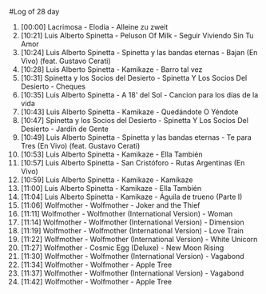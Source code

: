 #Log of 28 day

1. [00:00] Lacrimosa - Elodia - Alleine zu zweit
1. [10:21] Luis Alberto Spinetta - Peluson Of Milk - Seguir Viviendo Sin Tu Amor
1. [10:24] Luis Alberto Spinetta - Spinetta y las bandas eternas - Bajan (En Vivo) (feat. Gustavo Cerati)
1. [10:28] Luis Alberto Spinetta - Kamikaze - Barro tal vez
1. [10:31] Spinetta y los Socios del Desierto - Spinetta Y Los Socios Del Desierto - Cheques
1. [10:35] Luis Alberto Spinetta - A 18' del Sol - Cancion para los días de la vida
1. [10:43] Luis Alberto Spinetta - Kamikaze - Quedándote O Yéndote
1. [10:47] Spinetta y los Socios del Desierto - Spinetta Y Los Socios Del Desierto - Jardín de Gente
1. [10:49] Luis Alberto Spinetta - Spinetta y las bandas eternas - Te para Tres (En Vivo) (feat. Gustavo Cerati)
1. [10:53] Luis Alberto Spinetta - Kamikaze - Ella También
1. [10:57] Luis Alberto Spinetta - San Cristóforo - Rutas Argentinas (En Vivo)
1. [10:59] Luis Alberto Spinetta - Kamikaze - Kamikaze
1. [11:00] Luis Alberto Spinetta - Kamikaze - Ella También
1. [11:04] Luis Alberto Spinetta - Kamikaze - Águila de trueno (Parte I)
1. [11:06] Wolfmother - Wolfmother - Joker and the Thief
1. [11:11] Wolfmother - Wolfmother (International Version) - Woman
1. [11:14] Wolfmother - Wolfmother (International Version) - Dimension
1. [11:19] Wolfmother - Wolfmother (International Version) - Love Train
1. [11:22] Wolfmother - Wolfmother (International Version) - White Unicorn
1. [11:27] Wolfmother - Cosmic Egg (Deluxe) - New Moon Rising
1. [11:30] Wolfmother - Wolfmother (International Version) - Vagabond
1. [11:34] Wolfmother - Wolfmother - Apple Tree
1. [11:37] Wolfmother - Wolfmother (International Version) - Vagabond
1. [11:42] Wolfmother - Wolfmother - Apple Tree
